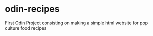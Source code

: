 # odin-recipes

First Odin Project consisting on making a simple html website for pop culture food recipes 